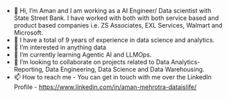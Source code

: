 - 👋 Hi, I’m Aman and I am working as a AI Engineer/ Data scientist with State Street Bank. I have worked with both with both service based and product based companies i.e. ZS Associates, EXL Services, Walmart and Microsoft.
- 👀 I have a total of 9 years of experience in data science and analytics.
- 👀 I’m interested in anything data
- 🌱 I’m currently learning Agentic AI and LLMOps.
- 💞️ I’m looking to collaborate on projects related to Data Analytics-Reporting, Data Engineering, Data Science and Data Warehousing.
- 📫 How to reach me - You can get in touch with me over the LinkedIn Profile - https://www.linkedin.com/in/aman-mehrotra-dataislife/

<!---
imamanmehrotra/imamanmehrotra is a ✨ special ✨ repository because its `README.md` (this file) appears on your GitHub profile.
You can click the Preview link to take a look at your changes.
--->
